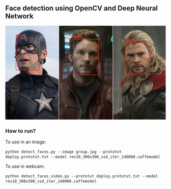 ## Face detection using OpenCV and Deep Neural Network

![Detected faces](detected.png)

### How to run?

To use in an image:
```
python detect_faces.py --image group.jpg --prototxt deploy.prototxt.txt --model res10_300x300_ssd_iter_140000.caffemodel
```

To use in webcam:
```
python detect_faces_video.py --prototxt deploy.prototxt.txt --model res10_300x300_ssd_iter_140000.caffemodel
```
